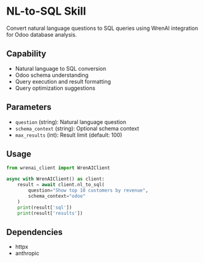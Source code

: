 # NL-to-SQL Skill

Convert natural language questions to SQL queries using WrenAI integration for Odoo database analysis.

## Capability

- Natural language to SQL conversion
- Odoo schema understanding
- Query execution and result formatting
- Query optimization suggestions

## Parameters

- `question` (string): Natural language question
- `schema_context` (string): Optional schema context
- `max_results` (int): Result limit (default: 100)

## Usage

```python
from wrenai_client import WrenAIClient

async with WrenAIClient() as client:
    result = await client.nl_to_sql(
        question="Show top 10 customers by revenue",
        schema_context="odoo"
    )
    print(result['sql'])
    print(result['results'])
```

## Dependencies

- httpx
- anthropic
